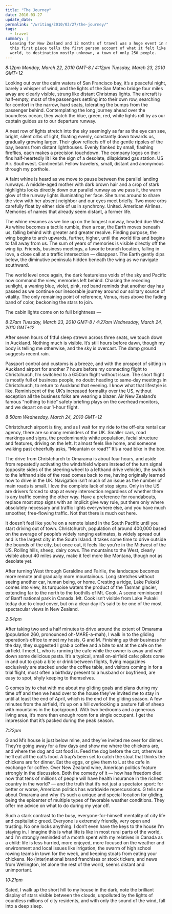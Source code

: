 ```yaml
---
title: "The Journey"
date: 2010-03-27
update_date:
permalink: "/writing/2010/03/27/the-journey/"
tags:
  - travel
summary: |
  Leaving for New Zealand and 12 months of travel was a huge event in my life at the time, and
  this first piece tells the first person account of what it felt like to fly halfway around the
  world, to destination mostly unknown, a town of only 250 people.
---
```


_8:12pm Monday, March 22, 2010 GMT-8 / 4:12pm Tuesday, March 23, 2010 GMT+12_

Looking out over the calm waters of San Francisco bay, it’s a peaceful night, barely a whisper of wind, and the lights of the San Mateo bridge four miles away are clearly visible, strung like distant Christmas lights. The aircraft is half-empty, most of the passengers settling into their own row, searching for comfort in the narrow, hard seats, tolerating the bumps from the passenger behind. Contemplating the long journey ahead over the boundless ocean, they watch the blue, green, red, white lights roll by as our captain guides us to our departure runway.

A neat row of lights stretch into the sky seemingly as far as the eye can see, bright, silent orbs of light, floating evenly, constantly down towards us, gradually growing larger. Their glow reflects off of the gentle ripples of the bay, beams from distant lighthouses. Evenly flanked by small, flashing fireflies, each makes a precision touchdown. The company logos on their fins half-heartedly lit like the sign of a desolate, dilapidated gas station. US Air. Southwest. Continental. Fellow travelers, small, distant and anonymous through my porthole.

A faint whine is heard as we move to pause between the parallel landing runways. A middle-aged mother with dark brown hair and a crop of stark highlights looks directly down our parallel runway as we pass it, the warm glow of the runway lights illuminating her face. She turns around to share the view with her absent neighbor and our eyes meet briefly. Two more orbs carefully float by either side of us in synchrony. United. American Airlines. Memories of names that already seem distant, a former life.

The whine resumes as we line up on the longest runway, headed due West. As whine becomes a tactile rumble, then a roar, the Earth moves beneath us, falling behind with greater and greater resolve. Finding purpose, the wing begins to arch upwards, further, higher, until the world tilts and begins to fall away from us. The sum of years of memories is visible directly off the wing tip. Friends, business meetings, a favorite brunch location, falling in love, a close call at a traffic intersection — disappear. The Earth gently dips below, the diminutive peninsula hidden beneath the wing as we navigate southward.

The world level once again, the dark featureless voids of the sky and Pacific now command the view, memories left behind. Chasing the receding sunlight, a waning blue, violet, pink, red band reminds that another day has passed as we continue our inexorable journey around our solitary source of vitality. The only remaining point of reference, Venus, rises above the fading band of color, beckoning the stars to join.

The cabin lights come on to full brightness —

_8:27am Tuesday, March 23, 2010 GMT-8 / 4:27am Wednesday, March 24, 2010 GMT+12_

After seven hours of fitful sleep strewn across three seats, we touch down in Auckland. Nothing much is visible. It’s still hours before dawn, though my body is telling me otherwise, and the sky is overcast. The damp ground suggests recent rain.

Passport control and customs is a breeze, and with the prospect of sitting in Auckland airport for another 7 hours before my connecting flight to Christchurch, I’m switched to a 6:50am flight without issue. The short flight is mostly full of business people, no doubt heading to same-day meetings in Christchurch, to return to Auckland that evening. I know what that lifestyle is like. Reminiscent of the UK’s increased formality over the US, without exception all the business folks are wearing a blazer. Air New Zealand’s famous “nothing to hide” safety briefing plays on the overhead monitors, and we depart on our 1-hour flight.

_8:50am Wednesday, March 24, 2010 GMT+12_

Christchurch airport is tiny, and as I wait for my ride to the off-site rental car agency, there are so many reminders of the UK. Smaller cars, road markings and signs, the predominantly white population, facial structure and features, driving on the left. It almost feels like home, and someone walking past cheerfully asks, “Mountain or road?” It’s a road bike in the box.

The drive from Christchurch to Omarama is about four hours, and aside from repeatedly activating the windshield wipers instead of the turn signal (opposite sides of the steering wheel to a lefthand drive vehicle), the switch to the lefthand side of the road comes back to me, having originally learned how to drive in the UK. Navigation isn’t much of an issue as the number of main roads is small. I love the complete lack of stop signs. Only in the US are drivers forced to stop at every intersection regardless of whether there is any traffic coming the other way. Have a preference for roundabouts, replace most stop signs with an implicit give way rule, put them only where absolutely necessary and traffic lights everywhere else, and you have much smoother, free-flowing traffic. Not that there is much out here.

It doesn’t feel like you’re on a remote island in the South Pacific until you start driving out of town. Christchurch, population of around 400,000 based on the average of people’s widely ranging estimates, is widely spread out and is the largest city in the South Island. It takes some time to drive outside the bounds of the city, but once out, it feels like you’re in the Midwest of the US. Rolling hills, sheep, dairy cows. The mountains to the West, clearly visible about 40 miles away, make it feel more like Montana, though not as desolate yet.

After turning West through Geraldine and Fairlie, the landscape becomes more remote and gradually more mountainous. Long stretches without seeing another car, human being, or home. Cresting a ridge, Lake Pukaki comes into view, its turquoise waters the product of the Tasman glacier, extending far to the north to the foothills of Mt. Cook. A scene reminiscent of Banff national park in Canada. Mt. Cook isn’t visible from Lake Pukaki today due to cloud cover, but on a clear day it’s said to be one of the most spectacular views in New Zealand.

_2:54pm_

After taking two and a half minutes to drive around the extent of Omarama (population 260, pronounced oh-MARE-a-mah), I walk in to the gliding operation’s office to meet my hosts, G and M. Finishing up their business for the day, they suggested I grab a coffee and a bite to eat at the cafe on the airfield. I meet L, who is running the cafe while the owner is away and wolf down some delicious pasta. It’s a typical, small on-airfield cafe: pilots come in and out to grab a bite or drink between flights, flying magazines exclusively are stacked under the coffee table, and visitors coming in for a trial flight, most often a birthday present to a husband or boyfriend, are easy to spot, shyly keeping to themselves.

G comes by to chat with me about my gliding goals and plans during my time off and then we head over to the house they’ve invited me to stay in until at least the end of April, which is the end of the gliding season. A few minutes from the airfield, it’s up on a hill overlooking a pasture full of sheep with mountains in the background. With two bedrooms and a generous living area, it’s more than enough room for a single occupant. I get the impression that it’s packed during the peak season.

_7:22pm_

G and M’s house is just below mine, and they’ve invited me over for dinner. They’re going away for a few days and show me where the chickens are, and where the dog and cat food is. Feed the dog before the cat, otherwise he’ll eat all the cat’s food. A trap’s been set to catch the stoat that thinks the chickens are for dinner. Eat the eggs, or give them to L at the cafe in exchange for coffee. Over New Zealand wine, American politics feature strongly in the discussion. Both the comedy of it — how has freedom died now that tens of millions of people will have health insurance in the richest country in the world? — and the truth that it’s not just a spectator sport: for better or worse, American politics has worldwide repercussions. G tells me about Omarama and why it’s such a unique and special location for gliding, being the epicenter of multiple types of favorable weather conditions. They offer me advice on what to do during my year off.

Such a stark contrast to the busy, everyone-for-himself mentality of city life and capitalistic greed. Everyone is extremely friendly, very open and trusting. No one locks anything. I don’t even have the keys to the house I’m staying in. I imagine this is what life is like in most rural parts of the world, and I’m strongly reminded of a month spent with my relatives in Canada as a child: life is less hurried, more enjoyed, more focused on the weather and environment and local issues like irrigation, the swarm of high school rowing teams in town for the week, and keeping stoats from eating your chickens. No (inter)national brand franchises or stock tickers, and news from Wellington, let alone the rest of the world, seems distant and unimportant.

_10:21pm_

Sated, I walk up the short hill to my house in the dark, note the brilliant display of stars visible between the clouds, unpolluted by the lights of countless millions of city residents, and with only the sound of the wind, fall into a deep sleep.
